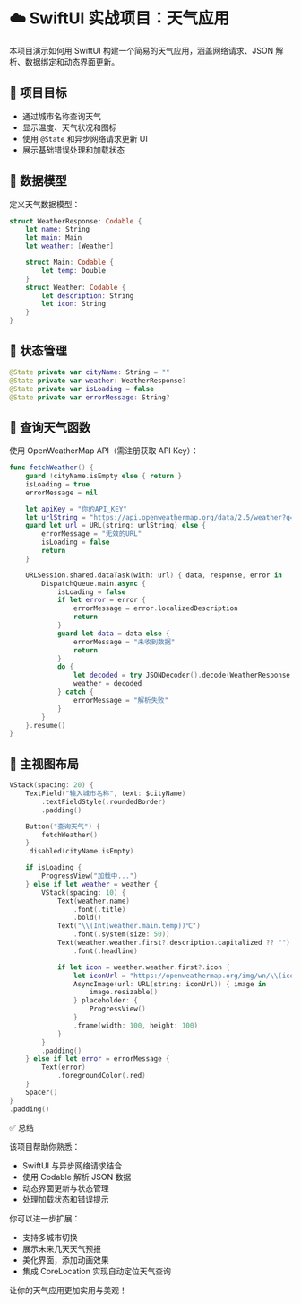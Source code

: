 # ☁️ SwiftUI 实战项目：天气应用

本项目演示如何用 SwiftUI 构建一个简易的天气应用，涵盖网络请求、JSON 解析、数据绑定和动态界面更新。

## 🎯 项目目标

- 通过城市名称查询天气
- 显示温度、天气状况和图标
- 使用 `@State` 和异步网络请求更新 UI
- 展示基础错误处理和加载状态

## 🧱 数据模型

定义天气数据模型：

```swift
struct WeatherResponse: Codable {
    let name: String
    let main: Main
    let weather: [Weather]

    struct Main: Codable {
        let temp: Double
    }
    struct Weather: Codable {
        let description: String
        let icon: String
    }
}
```

## 🧠 状态管理

```swift
@State private var cityName: String = ""
@State private var weather: WeatherResponse?
@State private var isLoading = false
@State private var errorMessage: String?
```

## 🔎 查询天气函数

使用 OpenWeatherMap API（需注册获取 API Key）：

```swift
func fetchWeather() {
    guard !cityName.isEmpty else { return }
    isLoading = true
    errorMessage = nil

    let apiKey = "你的API_KEY"
    let urlString = "https://api.openweathermap.org/data/2.5/weather?q=\\(cityName)&appid=\\(apiKey)&units=metric&lang=zh_cn"
    guard let url = URL(string: urlString) else {
        errorMessage = "无效的URL"
        isLoading = false
        return
    }

    URLSession.shared.dataTask(with: url) { data, response, error in
        DispatchQueue.main.async {
            isLoading = false
            if let error = error {
                errorMessage = error.localizedDescription
                return
            }
            guard let data = data else {
                errorMessage = "未收到数据"
                return
            }
            do {
                let decoded = try JSONDecoder().decode(WeatherResponse.self, from: data)
                weather = decoded
            } catch {
                errorMessage = "解析失败"
            }
        }
    }.resume()
}
```

## 📱 主视图布局

```swift
VStack(spacing: 20) {
    TextField("输入城市名称", text: $cityName)
        .textFieldStyle(.roundedBorder)
        .padding()

    Button("查询天气") {
        fetchWeather()
    }
    .disabled(cityName.isEmpty)

    if isLoading {
        ProgressView("加载中...")
    } else if let weather = weather {
        VStack(spacing: 10) {
            Text(weather.name)
                .font(.title)
                .bold()
            Text("\\(Int(weather.main.temp))℃")
                .font(.system(size: 50))
            Text(weather.weather.first?.description.capitalized ?? "")
                .font(.headline)

            if let icon = weather.weather.first?.icon {
                let iconUrl = "https://openweathermap.org/img/wn/\\(icon)@2x.png"
                AsyncImage(url: URL(string: iconUrl)) { image in
                    image.resizable()
                } placeholder: {
                    ProgressView()
                }
                .frame(width: 100, height: 100)
            }
        }
        .padding()
    } else if let error = errorMessage {
        Text(error)
            .foregroundColor(.red)
    }
    Spacer()
}
.padding()
```

✅ 总结

该项目帮助你熟悉：
- SwiftUI 与异步网络请求结合
- 使用 Codable 解析 JSON 数据
- 动态界面更新与状态管理
- 处理加载状态和错误提示

你可以进一步扩展：
- 支持多城市切换
- 展示未来几天天气预报
- 美化界面，添加动画效果
- 集成 CoreLocation 实现自动定位天气查询

让你的天气应用更加实用与美观！